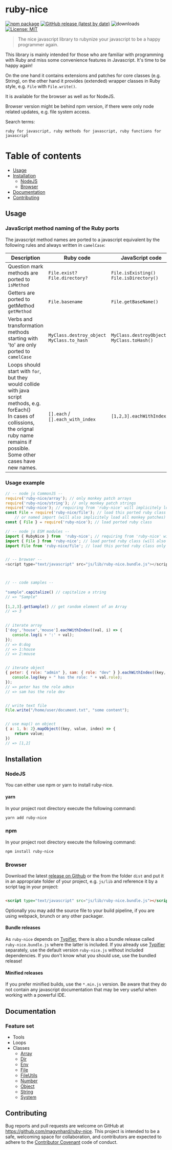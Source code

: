 # ruby-nice

[![npm package](https://img.shields.io/npm/v/ruby-nice?color=default&style=plastic&logo=npm&logoColor=red)](https://www.npmjs.com/package/ruby-nice)
[![GitHub release (latest by date)](https://img.shields.io/github/v/release/magynhard/ruby-nice?color=default&label=browser&logo=javascript&style=plastic)](https://github.com/magynhard/ruby-nice/releases)
![downloads](https://img.shields.io/npm/dt/ruby-nice?color=blue&style=plastic)
[![License: MIT](https://img.shields.io/badge/License-MIT-gold.svg?style=plastic&logo=mit)](LICENSE)

> The nice javascript library to rubynize your javascript to be a happy programmer again.

This library is mainly intended for those who are familiar with programming 
with Ruby and miss some convenience features in Javascript. It's time to be happy again!

On the one hand it contains extensions and patches for core classes (e.g. String), 
on the other hand it provides (extended) wrapper classes in Ruby style, 
e.g. `File` with `File.write()`.

It is available for the browser as well as for NodeJS.

Browser version might be behind npm version, if there were only node related updates, e.g. file system access.

Search terms:

```
ruby for javascript, ruby methods for javascript, ruby functions for javascript
```

# Table of contents

* [Usage](#usage)
* [Installation](#installation)
    * [NodeJS](#installation_node_js)
    * [Browser](#installation_browser)
* [Documentation](#documentation)
* [Contributing](#contributing)

<a name="usage"></a>

## Usage

### JavaScript method naming of the Ruby ports

The javascript method names are ported to a javascript equivalent by the following rules and always written
in `camelCase`:

| Description                                                                                                                                                                                            | Ruby code                                     | JavaScript code                                 |
|--------------------------------------------------------------------------------------------------------------------------------------------------------------------------------------------------------|-----------------------------------------------|-------------------------------------------------|
| Question mark methods are ported to `isMethod`                                                                                                                                                         | `File.exist?`<br>`File.directory?`            | `File.isExisting()`<br>`File.isDirectory()`     | 
| Getters are ported to getMethod `getMethod`                                                                                                                                                            | `File.basename`                               | `File.getBaseName()`                            | 
| Verbs and transformation methods starting with 'to' are only ported to `camelCase`                                                                                                                     | `MyClass.destroy_object`<br>`MyClass.to_hash` | `MyClass.destroyObject()`<br>`MyClass.toHash()` | 
| Loops should start with `for`, but they would collide with java script methods, e.g. forEach()<br>In cases of collissions, the orignal ruby name remains if possible. Some other cases have new names. | `[].each` / `[].each_with_index`              | `[1,2,3].eachWithIndex()`                       | 

### Usage example

```js
// -- node js CommonJS --
require('ruby-nice/array'); // only monkey patch arrays
require('ruby-nice/string'); // only monkey patch strings
require('ruby-nice'); // requiring from 'ruby-nice' will implicitely load all monkey patches at once
const File = require('ruby-nice/file'); // load this ported ruby class only
    // or named import (will also implicitely load all monkey patches)
const { File } = require('ruby-nice'); // load ported ruby class

// -- node js ESM modules --
import { RubyNice } from  'ruby-nice'; // requiring from 'ruby-nice' will implicitely load all monkey patches at once
import { File } from 'ruby-nice'; // load ported ruby class (will also implicitely load all monkey patches)
import File from 'ruby-nice/file'; // load this ported ruby class only


// -- browser --
<script type="text/javascript" src="js/lib/ruby-nice.bundle.js"></script>



// -- code samples --
        
"sample".capitalize() // capitalize a string
// => "Sample"
        
[1,2,3].getSample() // get random element of an Array
// => 3

        
// iterate array       
['dog','house','mouse'].eachWithIndex((val, i) => {
   console.log(i + ':' + val); 
});
// => 0:dog
// => 1:house
// => 2:mouse


// iterate object
{ peter: { role: "admin" }, sam: { role: "dev" } }.eachWithIndex((key, val, i) => {
   console.log(key + " has the role: " + val.role); 
});
// => peter has the role admin
// => sam has the role dev


// write text file
File.write("/home/user/document.txt", "some content");


// use map() on object
{ a: 1, b: 2}.mapObject((key, value, index) => { 
    return value;
})
// => [1,2]

```

<a name="installation"></a>

## Installation

### NodeJS

You can either use npm or yarn to install ruby-nice.

#### yarn

In your project root directory execute the following command:

```bash
yarn add ruby-nice
```

### npm

In your project root directory execute the following command:

```bash
npm install ruby-nice
```

### Browser

Download the latest [release on Github](https://github.com/magynhard/ruby-nice/releases) or the from the folder `dist` and put it in an appropriate folder of your project, e.g. `js/lib`
and reference it by a script tag in your project:

```html

<script type="text/javascript" src="js/lib/ruby-nice.bundle.js"></script>
```

Optionally you may add the source file to your build pipeline, if you are using webpack, brunch or any other packager.

#### Bundle releases
As `ruby-nice` depends on [Typifier](https://github.com/magynhard/typifier), there is also a bundle release called `ruby-nice.bundle.js` where the latter is included. If you already use [Typifier](https://github.com/magynhard/typifier) separately, use the default version `ruby-nice.js` without included dependencies. If you don't know what you should use, use the bundled release!

#### Minified releases
If you prefer minified builds, use the `*.min.js` version. Be aware that they do not contain any javascript documentation that may be very useful when working with a powerful IDE.

<a name="documentation"></a>

## Documentation

### Feature set

* Tools
* Loops
* Classes
    * [Array](doc/array.jsdoc.md)
    * [Dir](doc/dir.jsdoc.md)
    * [Env](doc/env.jsdoc.md)
    * [File](doc/file.jsdoc.md)
    * [FileUtils](doc/file-utils.jsdoc.md)
    * [Number](doc/number.jsdoc.md)
    * [Object](doc/object.jsdoc.md)
    * [String](doc/string.jsdoc.md)
    * [System](doc/system.jsdoc.md)

<a name="contributing"></a>

## Contributing

Bug reports and pull requests are welcome on GitHub at https://github.com/magynhard/ruby-nice. This project is intended
to be a safe, welcoming space for collaboration, and contributors are expected to adhere to
the [Contributor Covenant](http://contributor-covenant.org) code of conduct.

